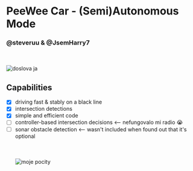 # PeeWee Car - (Semi)Autonomous Mode
### @steveruu & @JsemHarry7 
\
\
![doslova ja](https://media.discordapp.net/attachments/1015685802619048126/1120719325964292096/speed.gif)
## Capabilities
- [x] driving fast & stably on a black line
- [x] intersection detections
- [x] simple and efficient code
- [ ] controller-based intersection decisions <-- nefungovalo mi radio 😭
- [ ] sonar obstacle detection <-- wasn't included when found out that it's optional  
\
\
\
![moje pocity](https://i.imgur.com/sZBU7FX.png)
